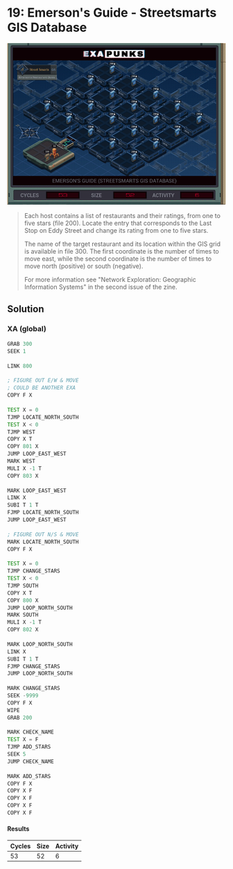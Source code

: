 # 19: Emerson's Guide - Streetsmarts GIS Database

<div align="center"><img src="EXAPUNKS - Emerson's Guide (53, 52, 6, 2022-12-05-19-32-52).gif" /></div>

> Each host contains a list of restaurants and their ratings, from one to five stars (file 200). Locate the entry that corresponds to the Last Stop on Eddy Street and change its rating from one to five stars.
> 
> The name of the target restaurant and its location within the GIS grid is available in file 300. The first coordinate is the number of times to move east, while the second coordinate is the number of times to move north (positive) or south (negative).
> 
> For more information see "Network Exploration: Geographic Information Systems" in the second issue of the zine.

## Solution

### XA (global)
```asm
GRAB 300
SEEK 1

LINK 800

; FIGURE OUT E/W & MOVE
; COULD BE ANOTHER EXA
COPY F X

TEST X = 0
TJMP LOCATE_NORTH_SOUTH
TEST X < 0
TJMP WEST
COPY X T
COPY 801 X
JUMP LOOP_EAST_WEST
MARK WEST
MULI X -1 T
COPY 803 X

MARK LOOP_EAST_WEST
LINK X
SUBI T 1 T
FJMP LOCATE_NORTH_SOUTH
JUMP LOOP_EAST_WEST

; FIGURE OUT N/S & MOVE
MARK LOCATE_NORTH_SOUTH
COPY F X

TEST X = 0
TJMP CHANGE_STARS
TEST X < 0
TJMP SOUTH
COPY X T
COPY 800 X
JUMP LOOP_NORTH_SOUTH
MARK SOUTH
MULI X -1 T
COPY 802 X

MARK LOOP_NORTH_SOUTH
LINK X
SUBI T 1 T
FJMP CHANGE_STARS
JUMP LOOP_NORTH_SOUTH

MARK CHANGE_STARS
SEEK -9999
COPY F X
WIPE
GRAB 200

MARK CHECK_NAME
TEST X = F
TJMP ADD_STARS
SEEK 5
JUMP CHECK_NAME

MARK ADD_STARS
COPY F X
COPY X F
COPY X F
COPY X F
COPY X F
```

#### Results
| Cycles | Size | Activity |
|--------|------|----------|
| 53     | 52   | 6        |
